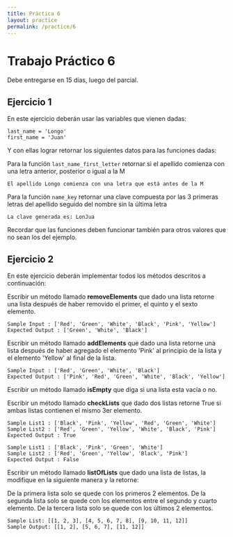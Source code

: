 ```yaml
---
title: Práctica 6
layout: practice
permalink: /practice/6
---
```


# Trabajo Práctico 6

Debe entregarse en 15 días, luego del parcial.

## Ejercicio 1


En este ejercicio deberán usar las variables que vienen dadas:
```
last_name = 'Longo'
first_name = 'Juan'
```

Y con ellas lograr retornar los siguientes datos para las funciones dadas:

Para la función `last_name_first_letter` retornar si el apellido comienza con una letra anterior, posterior o igual a la M
```
El apellido Longo comienza con una letra que está antes de la M
```
Para la función `name_key` retornar una clave compuesta por las 3 primeras letras del apellido seguido del nombre sin la última letra
```
La clave generada es: LonJua
```


Recordar que las funciones deben funcionar también para otros valores que no sean los del ejemplo. 
## Ejercicio 2

En este ejercicio deberán implementar todos los métodos descritos a continuación:

Escribir un método llamado **removeElements** que dado una lista retorne una lista después de haber removido el primer, el quinto y el sexto elemento.

```
Sample Input : ['Red', 'Green', 'White', 'Black', 'Pink', 'Yellow']
Expected Output : ['Green', 'White', 'Black']
```

Escribir un método llamado **addElements** que dado una lista retorne una lista después de 
haber agregado el elemento 'Pink' al principio de la lista y el elemento 'Yellow' al final de la lista.

```
Sample Input : ['Red', 'Green', 'White', 'Black']
Expected Output : ['Pink', 'Red', 'Green', 'White', 'Black', 'Yellow']
```

Escribir un método llamado **isEmpty** que diga si una lista esta vacía o no.

Escribir un método llamado **checkLists** que dado dos listas retorne True si ambas listas contienen el mismo 3er elemento.

```
Sample List1 : ['Black', 'Pink', 'Yellow', 'Red', 'Green', 'White']
Sample List2 : ['Red', 'Green', 'Yellow', 'White', 'Black', 'Pink']
Expected Output : True

Sample List1 : ['Black', 'Pink', 'Green', 'White']
Sample List2 : ['Red', 'Green', 'Yellow', 'Black', 'Pink']
Expected Output : False
```

Escribir un método llamado **listOfLists** que dado una lista de listas, la modifique en la siguiente manera y la retorne:

De la primera lista solo se quede con los primeros 2 elementos.
De la segunda lista solo se quede con los elementos entre el segundo y cuarto elemento.
De la tercera lista solo se quede con los últimos 2 elementos.

```
Sample List: [[1, 2, 3], [4, 5, 6, 7, 8], [9, 10, 11, 12]]
Sample Output: [[1, 2], [5, 6, 7], [11, 12]]
```
